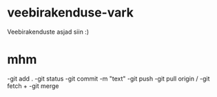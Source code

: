 # veebirakenduse-vark
Veebirakenduste asjad siin
:)
# mhm
-git add .
-git status
-git commit -m "text"
-git push
-git pull origin / -git fetch + -git merge
